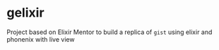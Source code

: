 # gelixir
Project based on Elixir Mentor to build a replica of `gist` using elixir and phonenix with live view
